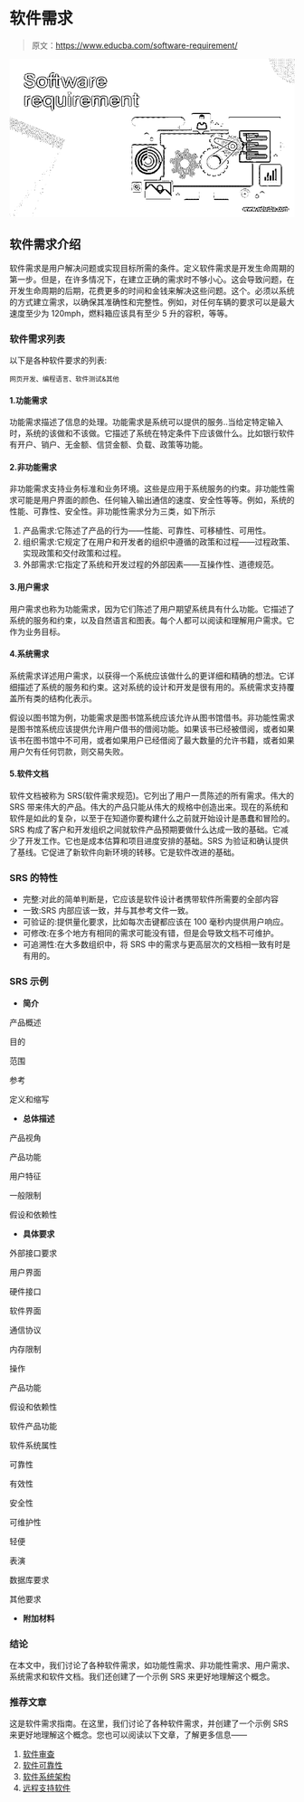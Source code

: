 # 软件需求

> 原文：<https://www.educba.com/software-requirement/>

![Software requirement](img/3c392e01fd7d53de9e5a378fa60c7152.png)



## 软件需求介绍

软件需求是用户解决问题或实现目标所需的条件。定义软件需求是开发生命周期的第一步。但是，在许多情况下，在建立正确的需求时不够小心。这会导致问题，在开发生命周期的后期，花费更多的时间和金钱来解决这些问题。这个。必须以系统的方式建立需求，以确保其准确性和完整性。例如，对任何车辆的要求可以是最大速度至少为 120mph，燃料箱应该具有至少 5 升的容积，等等。

### 软件需求列表

以下是各种软件要求的列表:

<small>网页开发、编程语言、软件测试&其他</small>

#### 1.功能需求

功能需求描述了信息的处理。功能需求是系统可以提供的服务..当给定特定输入时，系统的该做和不该做。它描述了系统在特定条件下应该做什么。比如银行软件有开户、销户、无金额、信贷金额、负载、政策等功能。

#### 2.非功能需求

非功能需求支持业务标准和业务环境。这些是应用于系统服务的约束。非功能性需求可能是用户界面的颜色、任何输入输出通信的速度、安全性等等。例如，系统的性能、可靠性、安全性。非功能性需求分为三类，如下所示

1.  产品需求:它陈述了产品的行为——性能、可靠性、可移植性、可用性。
2.  组织需求:它规定了在用户和开发者的组织中遵循的政策和过程——过程政策、实现政策和交付政策和过程。
3.  外部需求:它指定了系统和开发过程的外部因素——互操作性、道德规范。

#### 3.用户需求

用户需求也称为功能需求，因为它们陈述了用户期望系统具有什么功能。它描述了系统的服务和约束，以及自然语言和图表。每个人都可以阅读和理解用户需求。它作为业务目标。

#### 4.系统需求

系统需求详述用户需求，以获得一个系统应该做什么的更详细和精确的想法。它详细描述了系统的服务和约束。这对系统的设计和开发是很有用的。系统需求支持覆盖所有类的结构化表示。

假设以图书馆为例，功能需求是图书馆系统应该允许从图书馆借书。非功能性需求是图书馆系统应该提供允许用户借书的借阅功能。如果该书已经被借阅，或者如果该书在图书馆中不可用，或者如果用户已经借阅了最大数量的允许书籍，或者如果用户欠有任何罚款，则交易失败。

#### 5.软件文档

软件文档被称为 SRS(软件需求规范)。它列出了用户一贯陈述的所有需求。伟大的 SRS 带来伟大的产品。伟大的产品只能从伟大的规格中创造出来。现在的系统和软件是如此的复杂，以至于在知道你要构建什么之前就开始设计是愚蠢和冒险的。SRS 构成了客户和开发组织之间就软件产品预期要做什么达成一致的基础。它减少了开发工作。它也是成本估算和项目进度安排的基础。SRS 为验证和确认提供了基线。它促进了新软件向新环境的转移。它是软件改进的基础。

### SRS 的特性

*   完整:对此的简单判断是，它应该是软件设计者携带软件所需要的全部内容
*   一致:SRS 内部应该一致，并与其参考文件一致。
*   可验证的:提供量化要求，比如每次击键都应该在 100 毫秒内提供用户响应。
*   可修改:在多个地方有相同的需求可能没有错，但是会导致文档不可维护。
*   可追溯性:在大多数组织中，将 SRS 中的需求与更高层次的文档相一致有时是有用的。

### SRS 示例

*   **简介**

产品概述

目的

范围

参考

定义和缩写

*   **总体描述**

产品视角

产品功能

用户特征

一般限制

假设和依赖性

*   **具体要求**

外部接口要求

用户界面

硬件接口

软件界面

通信协议

内存限制

操作

产品功能

假设和依赖性

软件产品功能

软件系统属性

可靠性

有效性

安全性

可维护性

轻便

表演

数据库要求

其他要求

*   **附加材料**

### 结论

在本文中，我们讨论了各种软件需求，如功能性需求、非功能性需求、用户需求、系统需求和软件文档。我们还创建了一个示例 SRS 来更好地理解这个概念。

### 推荐文章

这是软件需求指南。在这里，我们讨论了各种软件需求，并创建了一个示例 SRS 来更好地理解这个概念。您也可以阅读以下文章，了解更多信息——

1.  [软件审查](https://www.educba.com/software-review/)
2.  [软件可靠性](https://www.educba.com/software-reliability/)
3.  [软件系统架构](https://www.educba.com/software-system-architecture/)
4.  [远程支持软件](https://www.educba.com/remote-support-softwares/)





